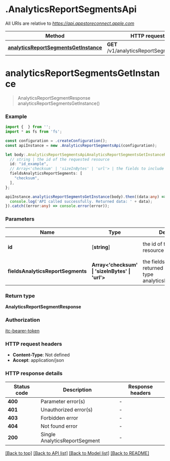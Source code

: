 # .AnalyticsReportSegmentsApi

All URIs are relative to *https://api.appstoreconnect.apple.com*

Method | HTTP request | Description
------------- | ------------- | -------------
[**analyticsReportSegmentsGetInstance**](AnalyticsReportSegmentsApi.md#analyticsReportSegmentsGetInstance) | **GET** /v1/analyticsReportSegments/{id} | 


# **analyticsReportSegmentsGetInstance**
> AnalyticsReportSegmentResponse analyticsReportSegmentsGetInstance()


### Example


```typescript
import {  } from '';
import * as fs from 'fs';

const configuration = .createConfiguration();
const apiInstance = new .AnalyticsReportSegmentsApi(configuration);

let body:.AnalyticsReportSegmentsApiAnalyticsReportSegmentsGetInstanceRequest = {
  // string | the id of the requested resource
  id: "id_example",
  // Array<'checksum' | 'sizeInBytes' | 'url'> | the fields to include for returned resources of type analyticsReportSegments (optional)
  fieldsAnalyticsReportSegments: [
    "checksum",
  ],
};

apiInstance.analyticsReportSegmentsGetInstance(body).then((data:any) => {
  console.log('API called successfully. Returned data: ' + data);
}).catch((error:any) => console.error(error));
```


### Parameters

Name | Type | Description  | Notes
------------- | ------------- | ------------- | -------------
 **id** | [**string**] | the id of the requested resource | defaults to undefined
 **fieldsAnalyticsReportSegments** | **Array<&#39;checksum&#39; &#124; &#39;sizeInBytes&#39; &#124; &#39;url&#39;>** | the fields to include for returned resources of type analyticsReportSegments | (optional) defaults to undefined


### Return type

**AnalyticsReportSegmentResponse**

### Authorization

[itc-bearer-token](README.md#itc-bearer-token)

### HTTP request headers

 - **Content-Type**: Not defined
 - **Accept**: application/json


### HTTP response details
| Status code | Description | Response headers |
|-------------|-------------|------------------|
**400** | Parameter error(s) |  -  |
**401** | Unauthorized error(s) |  -  |
**403** | Forbidden error |  -  |
**404** | Not found error |  -  |
**200** | Single AnalyticsReportSegment |  -  |

[[Back to top]](#) [[Back to API list]](README.md#documentation-for-api-endpoints) [[Back to Model list]](README.md#documentation-for-models) [[Back to README]](README.md)


